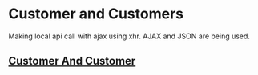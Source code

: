 # Customer and Customers 
Making local api call with ajax using xhr. AJAX and JSON are being used.


## [ Customer And Customer](https://gerardinhoo.github.io/ajax_json/) 








